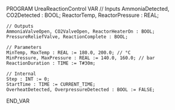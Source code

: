 PROGRAM UreaReactionControl
VAR
    // Inputs
    AmmoniaDetected, CO2Detected : BOOL;
    ReactorTemp, ReactorPressure : REAL;

    // Outputs
    AmmoniaValveOpen, CO2ValveOpen, ReactorHeaterOn : BOOL;
    PressureReliefValve, ReactionComplete : BOOL;

    // Parameters
    MinTemp, MaxTemp : REAL := 180.0, 200.0; // °C
    MinPressure, MaxPressure : REAL := 140.0, 160.0; // bar
    ReactionDuration : TIME := T#30m;

    // Internal
    Step : INT := 0;
    StartTime : TIME := CURRENT_TIME;
    OverheatDetected, OverpressureDetected : BOOL := FALSE;
END_VAR
